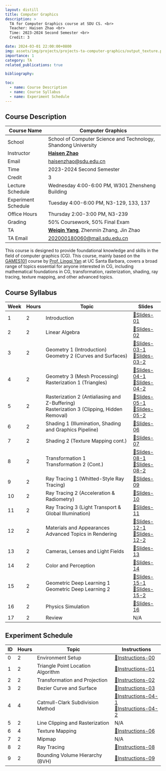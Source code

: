 ```yaml
---
layout: distill
title: Computer Graphics
description: >
  TA for Computer Graphics course at SDU CS. <br>
  Teacher: Haisen Zhao <br>
  Time: 2023-2024 Second Semester <br>
  Credit: 3

date: 2024-03-01 22:00:00+0800
img: assets/img/projects/projects-ta-computer-graphics/output_texture.png
importance: 1
category: TA
related_publications: true

bibliography:

toc:
  - name: Course Description
  - name: Course Syllabus
  - name: Experiment Schedule
---
```


## Course Description

| Course Name         | Computer Graphics                                                        |
| ------------------- | ------------------------------------------------------------------------ |
| School              | School of Computer Science and Technology, Shandong University           |
| Instructor          | **[Haisen Zhao](https://faculty.sdu.edu.cn/zhaohaisen/en/index.htm)**    |
| Email               | [haisenzhao@sdu.edu.cn](mailto:haisenzhao@sdu.edu.cn)                    |
| Time                | 2023-2024 Second Semester                                                |
| Credit              | 3                                                                        |
| Lecture Schedule    | Wednesday 4:00-6:00 PM, W301 Zhensheng Building                          |
| Experiment Schedule | Tuesday 4:00-6:00 PM, N3-129, 133, 137                                   |
| Office Hours        | Thursday 2:00-3:00 PM, N3-239                                            |
| Grading             | 50% Coursework, 50% Final Exam                                           |
| TA                  | **[Weiqin Yang](https://tiny-snow.github.io/)**, Zhenmin Zhang, Jin Zhao |
| TA Email            | [202000180060@mail.sdu.edu.cn](mailto:202000180060@mail.sdu.edu.cn)      |

This course is designed to provide foundational knowledge and skills in the field of computer graphics (CG). This course, mainly based on the [GAMES101](https://sites.cs.ucsb.edu/~lingqi/teaching/games101.html) course by [Prof. Lingqi Yan](https://sites.cs.ucsb.edu/~lingqi/) at UC Santa Barbara, covers a broad range of topics essential for anyone interested in CG, including mathematical foundations in CG, transformation, rasterization, shading, ray tracing, texture mapping, and other advanced topics.

## Course Syllabus

| Week | Hours | Topic                                                                                          | Slides                                                                                                                                                                                                                                                                  |
| ---- | ----- | ---------------------------------------------------------------------------------------------- | ----------------------------------------------------------------------------------------------------------------------------------------------------------------------------------------------------------------------------------------------------------------------- |
| 1    | 2     | Introduction                                                                                   | [📄Slides-01](https://tiny-snow.github.io/assets/pdf/projects/project_ta_computer_graphics/W1-CG-Introduction.pdf)                                                                                                                                                      |
| 2    | 2     | Linear Algebra                                                                                 | [📄Slides-02](https://tiny-snow.github.io/assets/pdf/projects/project_ta_computer_graphics/W2-Review-of-Linear-Algebra.pdf)                                                                                                                                             |
| 3    | 2     | Geometry 1 (Introduction) <br> Geometry 2 (Curves and Surfaces)                                | [📄Slides-03-1](https://tiny-snow.github.io/assets/pdf/projects/project_ta_computer_graphics/W3-Geometry-1.pdf) <br> [📄Slides-03-2](https://tiny-snow.github.io/assets/pdf/projects/project_ta_computer_graphics/W3-Geometry-2.pdf)                                    |
| 4    | 2     | Geometry 3 (Mesh Processing) <br> Rasterization 1 (Triangles)                                  | [📄Slides-04-1](https://tiny-snow.github.io/assets/pdf/projects/project_ta_computer_graphics/W4-Geometry-3.pdf) <br> [📄Slides-04-2](https://tiny-snow.github.io/assets/pdf/projects/project_ta_computer_graphics/W4-Rasterization-1.pdf)                               |
| 5    | 2     | Rasterization 2 (Antialiasing and Z-Buffering) <br> Rasterization 3 (Clipping, Hidden Removal) | [📄Slides-05-1](https://tiny-snow.github.io/assets/pdf/projects/project_ta_computer_graphics/W5-Rasterization-2.pdf) <br> [📄Slides-05-2](https://tiny-snow.github.io/assets/pdf/projects/project_ta_computer_graphics/W5-Rasterization-3.pdf)                          |
| 6    | 2     | Shading 1 (Illumination, Shading and Graphics Pipeline)                                        | [📄Slides-06](https://tiny-snow.github.io/assets/pdf/projects/project_ta_computer_graphics/W6-Shading-1.pdf)                                                                                                                                                            |
| 7    | 2     | Shading 2 (Texture Mapping cont.)                                                              | [📄Slides-07](https://tiny-snow.github.io/assets/pdf/projects/project_ta_computer_graphics/W7-Shading-2.pdf)                                                                                                                                                            |
| 8    | 2     | Transformation 1 <br> Transformation 2 (Cont.)                                                 | [📄Slides-08-1](https://tiny-snow.github.io/assets/pdf/projects/project_ta_computer_graphics/W8-Transformation-1.pdf) <br> [📄Slides-08-2](https://tiny-snow.github.io/assets/pdf/projects/project_ta_computer_graphics/W8-Transformation-2.pdf)                        |
| 9    | 2     | Ray Tracing 1 (Whitted-Style Ray Tracing)                                                      | [📄Slides-09](https://tiny-snow.github.io/assets/pdf/projects/project_ta_computer_graphics/W9-Ray-Tracing-1.pdf)                                                                                                                                                        |
| 10   | 2     | Ray Tracing 2 (Acceleration & Radiometry)                                                      | [📄Slides-10](https://tiny-snow.github.io/assets/pdf/projects/project_ta_computer_graphics/W10-Ray-Tracing-2.pdf)                                                                                                                                                       |
| 11   | 2     | Ray Tracing 3 (Light Transport & Global Illumination)                                          | [📄Slides-11](https://tiny-snow.github.io/assets/pdf/projects/project_ta_computer_graphics/W10-Ray-Tracing-2.pdf)                                                                                                                                                       |
| 12   | 2     | Materials and Appearances <br> Advanced Topics in Rendering                                    | [📄Slides-12-1](https://tiny-snow.github.io/assets/pdf/projects/project_ta_computer_graphics/W12-Materials-and-Appearances.pdf) <br> [📄Slides-12-2](https://tiny-snow.github.io/assets/pdf/projects/project_ta_computer_graphics/W12-Advanced-Topics-in-Rendering.pdf) |
| 13   | 2     | Cameras, Lenses and Light Fields                                                               | [📄Slides-13](https://tiny-snow.github.io/assets/pdf/projects/project_ta_computer_graphics/W13-Cameras-Lenses-and-Light-Fields.pdf)                                                                                                                                     |
| 14   | 2     | Color and Perception                                                                           | [📄Slides-14](https://tiny-snow.github.io/assets/pdf/projects/project_ta_computer_graphics/W14-Color-and-Perception.pdf)                                                                                                                                                |
| 15   | 2     | Geometric Deep Learning 1 <br> Geometric Deep Learning 2                                       | [📄Slides-15-1](https://tiny-snow.github.io/assets/pdf/projects/project_ta_computer_graphics/W15-Geometric-Deep-Learning-1.pdf) <br> [📄Slides-15-2](https://tiny-snow.github.io/assets/pdf/projects/project_ta_computer_graphics/W15-Geometric-Deep-Learning-2.pdf)    |
| 16   | 2     | Physics Simulation                                                                             | [📄Slides-16](https://tiny-snow.github.io/assets/pdf/projects/project_ta_computer_graphics/W16-Physics-Simulation.pdf)                                                                                                                                                  |
| 17   | 2     | Review                                                                                         | N/A                                                                                                                                                                                                                                                                     |

## Experiment Schedule

| ID  | Hours | Topic                             | Instructions                                                                                                                                                                                                                   |
| --- | ----- | --------------------------------- | ------------------------------------------------------------------------------------------------------------------------------------------------------------------------------------------------------------------------------ |
| 0   | 2     | Environment Setup                 | [📄Instructions-00](https://tiny-snow.github.io/assets/pdf/projects/project_ta_computer_graphics/E0.pdf)                                                                                                                       |
| 1   | 2     | Triangle Point Location Algorithm | [📄Instructions-01](https://tiny-snow.github.io/assets/pdf/projects/project_ta_computer_graphics/E1.pdf)                                                                                                                       |
| 2   | 2     | Transformation and Projection     | [📄Instructions-02](https://tiny-snow.github.io/assets/pdf/projects/project_ta_computer_graphics/E2.pdf)                                                                                                                       |
| 3   | 2     | Bezier Curve and Surface          | [📄Instructions-03](https://tiny-snow.github.io/assets/pdf/projects/project_ta_computer_graphics/E3.pdf)                                                                                                                       |
| 4   | 4     | Catmull-Clark Subdivision Method  | [📄Instructions-04-1](https://tiny-snow.github.io/assets/pdf/projects/project_ta_computer_graphics/E4-1.pdf) <br> [📄Instructions-04-2](https://tiny-snow.github.io/assets/pdf/projects/project_ta_computer_graphics/E4-2.pdf) |
| 5   | 2     | Line Clipping and Rasterization   | N/A                                                                                                                                                                                                                            |
| 6   | 4     | Texture Mapping                   | [📄Instructions-06](https://tiny-snow.github.io/assets/pdf/projects/project_ta_computer_graphics/E6.pdf)                                                                                                                       |
| 7   | 2     | Mipmap                            | N/A                                                                                                                                                                                                                            |
| 8   | 2     | Ray Tracing                       | [📄Instructions-08](https://tiny-snow.github.io/assets/pdf/projects/project_ta_computer_graphics/E8.pdf)                                                                                                                       |
| 9   | 2     | Bounding Volume Hierarchy (BVH)   | [📄Instructions-09](https://tiny-snow.github.io/assets/pdf/projects/project_ta_computer_graphics/E9.pdf)                                                                                                                       |
